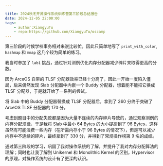 ```yaml
---

title: 2024秋冬开源操作系统训练营第三阶段总结报告
date: 2024-12-05 22:00:00
tags:
    - author:XiangyuTu
    - repo:https://github.com/XiangyuTu/oscamp
---
```


第三阶段的时候学校事务相对来说比较忙，因此只简单地写了 `print_with_color`, `hashmap` 和 `mmap` 这几个较为简单的练习。

我当时参加了 `lab1` 挑战，通过针对测例优化内存分配器减少碎片来取得更高的分数。

因为 ArceOS 自带的 TLSF 分配器效率已经十分高了，因此一开始一度陷入僵局，后来偶然发现 Slab 分配器中内嵌一个 Buddy 分配器，想着能不能把它换成 TLSF 分配器，于是就开始了一系列的尝试。

将 Slab 中的 Buddy 分配器替换成 TLSF 分配器后，拿到了 260 分终于突破了 ArceOS TLSF 分配器的 170 分。

考虑到题目中的分配失败都是因为大量不连续的内存碎片导致的，通过观察测例的内存分配规律，于是我将 Slab 中最小 64 Bytes 的大小提高到了 96 Bytes，这样虽然有可能浪费一些内存（在所需内存小于 96 Bytes 的情况下），但是可以减少内存中不连续的碎片，最终拿到了 330 分，并得到了常规操作榜第 9 名的成绩。

通过第三阶段的学习，巩固了我对操作系统的了解，并提升了我对内存分配算法的理解；同时也让我了解到 Unikernel 和 Monolithic Kernel 的区别，Hypervisor 的原理，对操作系统的设计有了更深的认识。